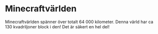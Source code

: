 # Minecraftvärlden

Minecraftvärlden spänner över totalt 64 000 kilometer. Denna värld har ca 130
kvadriljoner block i den! Det är säkert en hel del!

